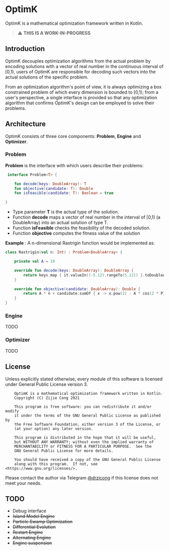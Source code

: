 # OptimK

OptimK is a mathematical optimization framework written in Kotlin.

> :warning: **THIS IS A WORK-IN-PROGRESS**

## Introduction

OptimK decouples optimization algorithms from the actual problem by encoding solutions with a vector of real number in
the continuous interval of [0,1), users of OptimK are responsible for decoding such vectors into the actual solutions of
the specific problem.

From an optimization algorithm's point of view, it is always optimizing a box constrained problem of which every
dimension is bounded to [0,1); from a user's perspective, a single interface is provided so that any optimization
algorithm that confirms OptimK's design can be employed to solve their problems.

## Architecture

OptimK consists of three core components: __Problem__, __Engine__ and __Optimizer__.

### Problem

__Problem__ is the interface with which users describe their problems:

````kotlin
 interface Problem<T> {

    fun decode(keys: DoubleArray): T
    fun objective(candidate: T): Double
    fun isFeasible(candidate: T): Boolean = true

}
````

+ Type parameter __T__ is the actual type of the solution.
+ Function __decode__ maps a vector of real number in the interval of [0,1) (a DoubleArray) into an actual solution of
  type T.
+ Function __isFeasible__ checks the feasibility of the decoded solution.
+ Function __objective__ computes the fitness value of the solution

__Example__ : A n-dimensional Rastrigin function would be implemented as:

````kotlin
class Rastrigin(val n: Int) : Problem<DoubleArray> {

    private val A = 10

    override fun decode(keys: DoubleArray): DoubleArray {
        return keys.map { it.valueIn((-5.12).rangeTo(5.12)) }.toDoubleArray()
    }

    override fun objective(candidate: DoubleArray): Double {
        return A * n + candidate.sumOf { x -> x.pow(2) - A * cos(2 * PI * x) }
    }
}
````

### Engine

TODO

### Optimizer

TODO

## License

Unless explicitly stated otherwise, every module of this software is licensed under General Public License version 3.

````
    OptimK is a mathematical optimization framework written in Kotlin.
    Copyright (C) Zijie Cong 2021 
    
    This program is free software: you can redistribute it and/or modify
    it under the terms of the GNU General Public License as published by
    the Free Software Foundation, either version 3 of the License, or
    (at your option) any later version.

    This program is distributed in the hope that it will be useful,
    but WITHOUT ANY WARRANTY; without even the implied warranty of
    MERCHANTABILITY or FITNESS FOR A PARTICULAR PURPOSE.  See the
    GNU General Public License for more details.

    You should have received a copy of the GNU General Public License
    along with this program.  If not, see <https://www.gnu.org/licenses/>.
````

Please contact the author via Telegram [@drzjcong](https://telegram.me/drzjcong) if this license does not meet your
needs.

## TODO
+ Debug interface
+ ~~Island Model Engine~~
+ ~~Particle Swamp Optimization~~
+ ~~Differential Evolution~~
+ ~~Restart Engine~~
+ ~~Alternating Engine~~
+ ~~Engine suspension~~